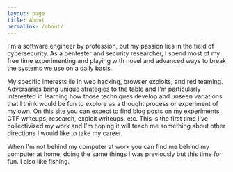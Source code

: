 ```yaml
---
layout: page
title: About
permalink: /about/
---
```


I'm a software engineer by profession, but my passion lies in the field of cybersecurity. As a pentester and security researcher, I spend most of my free time experimenting and playing with novel and advanced ways to break the systems we use on a daily basis.

My specific interests lie in web hacking, browser exploits, and red teaming. Adversaries bring unique strategies to the table and I'm particularly interested in learning how those techniques develop and unseen variations that I think would be fun to explore as a thought process or experiment of my own. On this site you can expect to find blog posts on my experiments, CTF writeups, research, exploit writeups, etc. This is the first time I've collectivized my work and I'm hoping it will teach me something about other directions I would like to take my career.

When I'm not behind my computer at work you can find me behind my computer at home, doing the same things I was previously but this time for fun. I also like fishing.
